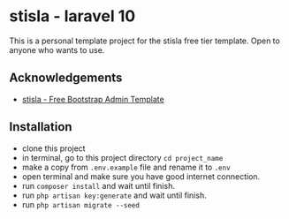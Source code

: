 
# stisla - laravel 10

This is a personal template project for the stisla free tier template. Open to anyone who wants to use.



## Acknowledgements

 - [stisla - Free Bootstrap Admin Template ](https://github.com/stisla/stisla)

 
## Installation
- clone this project
- in terminal, go to this project directory `cd project_name`
- make a copy from `.env.example` file and rename it to `.env`
- open terminal and make sure you have good internet connection.
- run `composer install` and wait until finish.
- run `php artisan key:generate` and wait until finish.
- run `php artisan migrate --seed`

    
